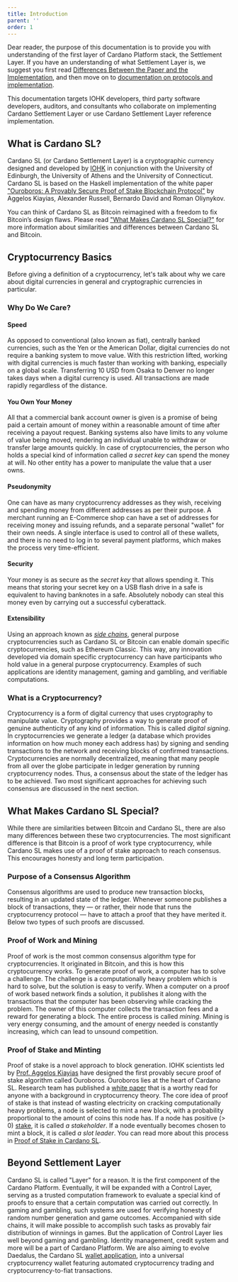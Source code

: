```yaml
---
title: Introduction
parent: ''
order: 1
---
```

Dear reader, the purpose of this documentation is to provide you with
understanding of the first layer of Cardano Platform stack, the Settlement
Layer. If you have an understanding of what Settlement Layer is, we suggest you
first read [Differences Between the Paper and the
Implementation](/cardano/differences/), and then move on to [documentation on
protocols and implementation](/technical/protocols/csl-application-level/).

This documentation targets IOHK developers, third party software developers,
auditors, and consultants who collaborate on implementing Cardano Settlement
Layer or use Cardano Settlement Layer reference implementation.

<!-- CARDANO_SL_README_BEGIN_1 -->
## What is Cardano SL?

Cardano SL (or Cardano Settlement Layer) is a cryptographic currency designed
and developed by [IOHK](https://iohk.io/team) in conjunction with the University
of Edinburgh, the University of Athens and the University of Connecticut. Cardano
SL is based on the Haskell implementation of the white paper
["Ouroboros: A Provably Secure Proof of Stake Blockchain Protocol"](https://iohk.io/research/papers/#9BKRHCSI)
by Aggelos Kiayias, Alexander Russell, Bernardo David and Roman Oliynykov.

You can think of Cardano SL as Bitcoin reimagined with a freedom to fix Bitcoin’s
design flaws. Please read ["What Makes Cardano SL Special?"](https://cardanodocs.com/introduction/#what-makes-cardano-sl-special)
for more information about similarities and differences between Cardano SL and Bitcoin.
<!-- CARDANO_SL_README_END_1 -->

## Cryptocurrency Basics

Before giving a definition of a cryptocurrency, let's talk about why we care
about digital currencies in general and cryptographic currencies in particular.

### Why Do We Care?

#### Speed

As opposed to conventional (also known as fiat), centrally banked currencies,
such as the Yen or the American Dollar, digital currencies do not require a
banking system to move value. With this restriction lifted, working with digital
currencies is much faster than working with banking, especially on a global
scale. Transferring 10 USD from Osaka to Denver no longer takes days when a
digital currency is used. All transactions are made rapidly regardless of the
distance.

#### You Own Your Money

All that a commercial bank account owner is given is a promise of being paid a
certain amount of money within a reasonable amount of time after receiving a
payout request. Banking systems also have limits to any volume of value being
moved, rendering an individual unable to withdraw or transfer large amounts
quickly. In case of cryptocurrencies, the person who holds a special kind of
information called *a secret key* can spend the money at will. No other entity
has a power to manipulate the value that a user owns.

#### Pseudonymity

One can have as many cryptocurrency addresses as they wish, receiving and
spending money from different addresses as per their purpose. A merchant running
an E-Commerce shop can have a set of addresses for receiving money and issuing
refunds, and a separate personal "wallet" for their own needs. A single interface is used
to control all of these wallets, and there is no need to log in to several
payment platforms, which makes the process very time-efficient.

#### Security

Your money is as secure as the *secret key* that allows spending it. This means
that storing your secret key on a USB flash drive in a safe is equivalent to
having banknotes in a safe. Absolutely nobody can steal this money even by
carrying out a successful cyberattack.

#### Extensibility

Using an approach known as [*side
chains*](https://www.blockstream.com/sidechains.pdf), general purpose
cryptocurrencies such as Cardano SL or Bitcoin can enable domain specific
cryptocurrencies, such as Ethereum Classic. This way, any innovation developed
via domain specific cryptocurrency can have participants who hold value in a
general purpose cryptocurrency. Examples of such applications are identity
management, gaming and gambling, and verifiable computations.

### What is a Cryptocurrency?

Cryptocurrency is a form of digital currency that uses cryptography to
manipulate value. Cryptography provides a way to generate proof of genuine
authenticity of any kind of information. This is called *digital signing*. In
cryptocurrencies we generate a ledger (a database which provides information on
how much money each address has) by signing and sending transactions to the
network and receiving blocks of confirmed transactions. Cryptocurrencies are
normally decentralized, meaning that many people from all over the globe
participate in ledger generation by running cryptocurrency nodes. Thus, a
consensus about the state of the ledger has to be achieved. Two most significant
approaches for achieving such consensus are discussed in the next section.

## What Makes Cardano SL Special?

<!-- v0.1.0.0 -->

While there are similarities between Bitcoin and Cardano SL, there are also many
differences between these two cryptocurrencies. The most significant difference
is that Bitcoin is a proof of work type cryptocurrency, while Cardano SL makes
use of a proof of stake approach to reach consensus. This encourages honesty and
long term participation.

### Purpose of a Consensus Algorithm

Consensus algorithms are used to produce new transaction blocks, resulting in an
updated state of the ledger. Whenever someone publishes a block of transactions,
they — or rather, their node that runs the cryptocurrency protocol — have to
attach a proof that they have merited it. Below two types of such proofs are
discussed.

### Proof of Work and Mining

Proof of work is the most common consensus algorithm type for cryptocurrencies.
It originated in Bitcoin, and this is how this cryptocurrency works. To generate
proof of work, a computer has to solve a challenge. The challenge is a
computationally heavy problem which is hard to solve, but the solution is easy
to verify. When a computer on a proof of work based network finds a solution, it
publishes it along with the transactions that the computer has been observing while
cracking the problem. The owner of this computer collects the transaction fees
and a reward for generating a block. The entire process is called *mining*.
Mining is very energy consuming, and the amount of energy needed is constantly increasing,
which can lead to unsound competition.

### Proof of Stake and Minting

Proof of stake is a novel approach to block generation. IOHK scientists led by
[Prof. Aggelos Kiayias](https://iohk.io/team/aggelos-kiayias/) have designed the
first provably secure proof of stake algorithm called Ouroboros. Ouroboros lies
at the heart of Cardano SL. Research team has published a
[white paper](https://iohk.io/research/papers/a-provably-secure-proof-of-stake-blockchain-protocol/)
that is a worthy read for anyone with a background in cryptocurrency theory. The
core idea of proof of stake is that instead of wasting electricity on cracking
computationally heavy problems, a node is selected to mint a new block, with a
probability proportional to the amount of coins this node has. If a node
has positive (&gt; 0) [stake](/cardano/proof-of-stake/#stake), it is called *a
stakeholder*. If a node eventually becomes chosen to mint a block, it is called *a
slot leader*. You can read more about this process in [Proof of Stake in Cardano
SL](/cardano/proof-of-stake/).

<!-- CARDANO_SL_README_BEGIN_2 -->
## Beyond Settlement Layer

Cardano SL is called "Layer" for a reason. It is the first component of
the Cardano Platform. Eventually, it will be expanded with a Control Layer,
serving as a trusted computation framework to evaluate a special
kind of proofs to ensure that a certain computation was carried out
correctly. In gaming and gambling, such systems are used for
verifying honesty of random number generation and game
outcomes. Accompanied with side chains, it will make possible to accomplish
such tasks as provably fair distribution of winnings in games. But the
application of Control Layer lies well beyond gaming and gambling. Identity
management, credit system and more will be a part of Cardano Platform.
We are also aiming to evolve Daedalus, the Cardano SL [wallet application](https://github.com/input-output-hk/daedalus),
into a universal cryptocurrency wallet featuring automated
cryptocurrency trading and cryptocurrency-to-fiat transactions.
<!-- CARDANO_SL_README_END_2 -->
